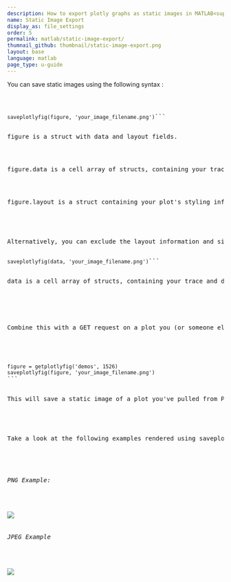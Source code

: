 ```yaml
---
description: How to export plotly graphs as static images in MATLAB<sup>&reg;</sup>. Plotly supports png, jpg, and more image export.
name: Static Image Export
display_as: file_settings
order: 5
permalink: matlab/static-image-export/
thumnail_github: thumbnail/static-image-export.png
layout: base
language: matlab
page_type: u-guide
---
```


<div class="content-box">
<p>You can save static images using the following syntax :</p><br>

<pre><code>
saveplotlyfig(figure, 'your_image_filename.png')</code>```

<p>figure is a struct with data and layout fields.</p><br>
<p>figure.data is a cell array of structs, containing your trace and data information.</p><br>
<p>figure.layout is a struct containing your plot's styling information.</p></br>

<p>Alternatively, you can exclude the layout information and simply provide the data information as follows:

<pre><code>saveplotlyfig(data, 'your_image_filename.png')</code>```</br>
<p>data is a cell array of structs, containing your trace and data information.</p><br>


<p>Combine this with a GET request on a plot you (or someone else) has already created :<p></br>

<pre><code>figure = getplotlyfig('demos', 1526)
saveplotlyfig(figure, 'your_image_filename.png')
</code>```

<p>This will save a static image of a plot you've pulled from Plotly's Servers. Plotly supports PNG, JPEG.</p><br>

<p>Take a look at the following examples rendered using saveplotlyfig:</p><br>

<h6>PNG Example:</h6>

<img src="https://plotly.com/~PlotBot/149.png">

<h6>JPEG Example</h6>

<img src="https://plotly.com/~Dreamshot/539.jpeg">

<br>
</div><br>
